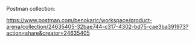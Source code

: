 Postman collection:

https://www.postman.com/benokaric/workspace/product-arena/collection/24635405-32bae744-c317-4302-bd75-cae3ba391973?action=share&creator=24635405